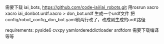 需要下载 iai_bots, https://github.com/code-iai/iai_robots.git
用rosrun xacro xacro iai_donbot.urdf.xacro > don_bot.urdf 生成一个urdf文件
把config/robot_config_don_bot.yaml前两行改了，改成刚生成的urdf路径

requirements:
pyside6
cvxpy
yamlordereddictloader
srdfdom 需要下载编译
等等